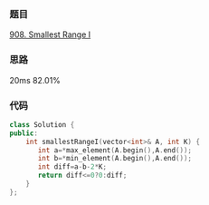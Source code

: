 ### 题目
[908. Smallest Range I](https://leetcode-cn.com/problems/smallest-range-i/submissions/)
### 思路
20ms 82.01%


### 代码
```c++
class Solution {
public:
    int smallestRangeI(vector<int>& A, int K) {
       int a=*max_element(A.begin(),A.end());
       int b=*min_element(A.begin(),A.end());
       int diff=a-b-2*K;
       return diff<=0?0:diff;
    }
};
```
